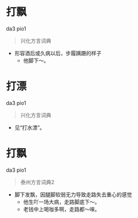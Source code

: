 # 打飘
da3 pio1
> 兴化方言词典
- 形容酒后或久病以后，步履蹒跚的样子
  - 他脚下～。

# 打漂
da3 pio1
> 兴化方言词典
- 见“打水漂”。


# 打飘
da3 pio1
> 泰州方言词典2
- 脚下发飘，因腿脚软弱无力导致走路失去重心的感觉
  - 他生吖一场大病，走路脚底下～。
  - 老钱中上喝咖多啊，走路都～唻。